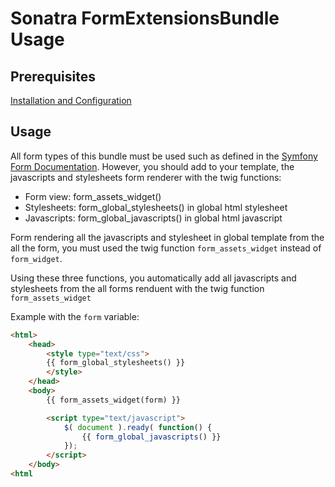Sonatra FormExtensionsBundle Usage
==================================

## Prerequisites

[Installation and Configuration](index.md)

## Usage

All form types of this bundle must be used such as defined in the
[Symfony Form Documentation](http://symfony.com/fr/doc/current/book/forms.html). However, you
should add to your template, the javascripts and stylesheets form renderer with the twig functions:

- Form view: form_assets_widget()
- Stylesheets: form_global_stylesheets() in global html stylesheet
- Javascripts: form_global_javascripts() in global html javascript

Form rendering all the javascripts and stylesheet in global template from the all the form, you must
used the twig function `form_assets_widget` instead of `form_widget`.

Using these three functions, you automatically add all javascripts and stylesheets from the all forms
renduent with the twig function `form_assets_widget`

Example with the `form` variable:

``` html
<html>
    <head>
        <style type="text/css">
        {{ form_global_stylesheets() }}
        </style>
    </head>
    <body>
        {{ form_assets_widget(form) }}

        <script type="text/javascript">
            $( document ).ready( function() {
                {{ form_global_javascripts() }}
            });
        </script>
    </body>
<html
